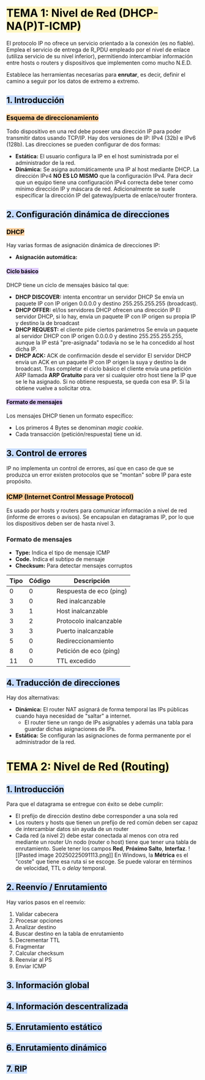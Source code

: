 # <mark style="background: #FFF3A3A6;">TEMA 1: Nivel de Red (DHCP-NA(P)T-ICMP)</mark>
El protocolo IP no ofrece un servicio orientado a la conexión (es no fiable). Emplea el servicio de entrega de R_PDU empleado por el nivel de enlace (utiliza servicio de su nivel inferior), permitiendo intercambiar información entre hosts o routers y dispositivos que implementen como mucho N.E.D.

Establece las herramientas necesarias para **enrutar**, es decir, definir el camino a seguir por los datos de extremo a extremo.
## <mark style="background: #ADCCFFA6;">1. Introducción</mark>
### <mark style="background: #FFB86CA6;">Esquema de direccionamiento</mark>
Todo dispositivo en una red debe poseer una dirección IP para poder transmitir datos usando TCP/IP. Hay dos versiones de IP: IPv4 (32b) e IPv6 (128b). Las direcciones se pueden configurar de dos formas:
- **Estática:** El usuario configura la IP en el host suministrada por el administrador de la red.
- **Dinámica:** Se asigna automáticamente una IP al host mediante DHCP.
La dirección IPv4  **NO ES LO MISMO** que la configuración IPv4. Para decir que un equipo tiene una configuración IPv4 correcta debe tener como mínimo dirección IP y máscara de red. Adicionalmente se suele especificar la dirección IP del gateway/puerta de enlace/router frontera.
## <mark style="background: #ADCCFFA6;">2. Configuración dinámica de direcciones</mark>
### <mark style="background: #FFB86CA6;">DHCP</mark>
Hay varias formas de asignación dinámica de direcciones IP:
- **Asignación automática:** 
#### <mark style="background: #D2B3FFA6;">Ciclo básico</mark>
DHCP tiene un ciclo de mensajes básico tal que:
- **DHCP DISCOVER:** intenta encontrar un servidor DHCP
  Se envía un paquete IP con IP origen 0.0.0.0 y destino 255.255.255.255 (broadcast). 
- **DHCP OFFER:** el/los servidores DHCP ofrecen una dirección IP
  El servidor DHCP, si lo hay, envía un paquete IP con IP origen su propia IP y destino la de broadcast
- **DHCP REQUEST:** el cliente pide ciertos parámetros
  Se envía un paquete al servidor DHCP con IP origen 0.0.0.0 y destino 255.255.255.255, aunque la IP está "pre-asignada" todavía no se le ha concedido al host dicha IP.
- **DHCP ACK:** ACK de confirmación desde el servidor
  El servidor DHCP envía un ACK en un paquete IP con IP origen la suya y destino la de broadcast.
Tras completar el ciclo básico el cliente envía una petición ARP llamada **ARP Gratuito** para ver si cualquier otro host tiene la IP que se le ha asignado. Si no obtiene respuesta, se queda con esa IP. Si la obtiene vuelve a solicitar otra.
#### <mark style="background: #D2B3FFA6;">Formato de mensajes</mark>
Los mensajes DHCP tienen un formato específico:
- Los primeros 4 Bytes se denominan _magic cookie_.
- Cada transacción (petición/respuesta) tiene un id.
## <mark style="background: #ADCCFFA6;">3. Control de errores</mark>
IP no implementa un control de errores, así que en caso de que se produzca un error existen protocolos que se "montan" sobre IP para este propósito.
### <mark style="background: #FFB86CA6;">ICMP (Internet Control Message Protocol)</mark>
Es usado por hosts y routers para comunicar información a nivel de red (informe de errores o avisos). Se encapsulan en datagramas IP, por lo que los dispositivos deben ser de hasta nivel 3.
### Formato de mensajes
- **Type:** Indica el tipo de mensaje ICMP
- **Code.** Indica el subtipo de mensaje
- **Checksum:** Para detectar mensajes corruptos

| Tipo | Código | Descripción             |
| ---- | ------ | ----------------------- |
| 0    | 0      | Respuesta de eco (ping) |
| 3    | 0      | Red inalcanzable        |
| 3    | 1      | Host inalcanzable       |
| 3    | 2      | Protocolo inalcanzable  |
| 3    | 3      | Puerto inalcanzable     |
| 5    | 0      | Redireccionamiento      |
| 8    | 0      | Petición de eco (ping)  |
| 11   | 0      | TTL excedido            |
## <mark style="background: #ADCCFFA6;">4. Traducción de direcciones</mark>
Hay dos alternativas:
- **Dinámica:** El router NAT asignará de forma temporal las IPs públicas cuando haya necesidad de "saltar" a internet.
	- El router tiene un rango de IPs asignables y además una tabla para guardar dichas asignaciones de IPs.
- **Estática:** Se configuran las asignaciones de forma permanente por el administrador de la red.
# <mark style="background: #FFF3A3A6;">TEMA 2: Nivel de Red (Routing)</mark>
## <mark style="background: #ADCCFFA6;">1. Introducción</mark>
Para que el datagrama se entregue con éxito se debe cumplir:
- El prefijo de dirección destino debe corresponder a una sola red
- Los routers y hosts que tienen un prefijo de red común deben ser capaz de intercambiar datos sin ayuda de un router
- Cada red (a nivel 2) debe estar conectada al menos con otra red mediante un router
Un nodo (router o host) tiene que tener una tabla de enrutamiento. Suele tener los campos **Red**, **Próximo Salto**, **Interfaz**.
![[Pasted image 20250225091113.png]]
En Windows, la **Métrica** es el "coste" que tiene esa ruta si se escoge. Se puede valorar en términos de velocidad, TTL o _delay_ temporal.
## <mark style="background: #ADCCFFA6;">2. Reenvío / Enrutamiento</mark>
Hay varios pasos en el reenvío:
1. Validar cabecera
2. Procesar opciones
3. Analizar destino
4. Buscar destino en la tabla de enrutamiento
5. Decrementar TTL
6. Fragmentar
7. Calcular checksum
8. Reenviar al PS
9. Enviar ICMP
## <mark style="background: #ADCCFFA6;">3. Información global</mark>
## <mark style="background: #ADCCFFA6;">4. Información descentralizada</mark>
## <mark style="background: #ADCCFFA6;">5. Enrutamiento estático</mark>
## <mark style="background: #ADCCFFA6;">6. Enrutamiento dinámico</mark>
## <mark style="background: #ADCCFFA6;">7. RIP</mark>
